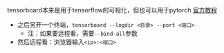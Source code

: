 tensorboard本来是用于tensorflow的可视化，但也可以用于pytorch
[官方教程](https://pytorch.org/tutorials/recipes/recipes/tensorboard_with_pytorch.html)
- 之后另开一个终端，`tensorboard --logdir <目录> --port <端口>`
  - 注：如果要远程看，需要`--bind-all`参数
- 然后远程看：浏览器输入`<ip>:<端口>`